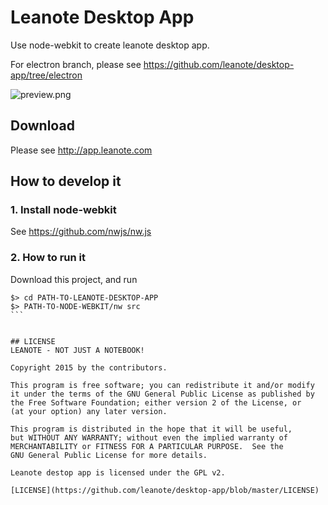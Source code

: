 # Leanote Desktop App

Use node-webkit to create leanote desktop app.

For electron branch, please see https://github.com/leanote/desktop-app/tree/electron

![preview.png](preview.png "")


## Download
Please see http://app.leanote.com

## How to develop it

### 1. Install node-webkit

See https://github.com/nwjs/nw.js


### 2. How to run it

Download this project, and run

````
$> cd PATH-TO-LEANOTE-DESKTOP-APP
$> PATH-TO-NODE-WEBKIT/nw src
```


## LICENSE
LEANOTE - NOT JUST A NOTEBOOK!

Copyright 2015 by the contributors.

This program is free software; you can redistribute it and/or modify
it under the terms of the GNU General Public License as published by
the Free Software Foundation; either version 2 of the License, or
(at your option) any later version.

This program is distributed in the hope that it will be useful,
but WITHOUT ANY WARRANTY; without even the implied warranty of
MERCHANTABILITY or FITNESS FOR A PARTICULAR PURPOSE.  See the
GNU General Public License for more details.

Leanote destop app is licensed under the GPL v2.

[LICENSE](https://github.com/leanote/desktop-app/blob/master/LICENSE)
